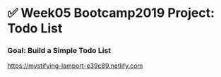 # ✅ Week05 Bootcamp2019 Project: Todo List

### Goal: Build a Simple Todo List

https://mystifying-lamport-e39c89.netlify.com


